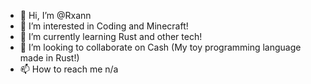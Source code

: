- 👋 Hi, I’m @Rxann
- 👀 I’m interested in Coding and Minecraft!
- 🌱 I’m currently learning Rust and other tech!
- 💞️ I’m looking to collaborate on Cash (My toy programming language made in Rust!)
- 📫 How to reach me n/a

<!---
Rxann/Rxann is a ✨ special ✨ repository because its `README.md` (this file) appears on your GitHub profile.
You can click the Preview link to take a look at your changes.
--->
